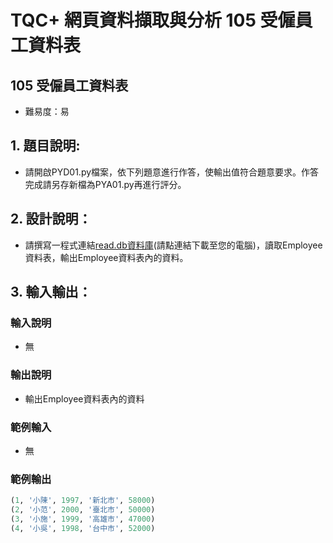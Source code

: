 # TQC+ 網頁資料擷取與分析 105 受僱員工資料表

## 105 受僱員工資料表
- 難易度：易

## 1. 題目說明:
- 請開啟PYD01.py檔案，依下列題意進行作答，使輸出值符合題意要求。作答完成請另存新檔為PYA01.py再進行評分。

## 2. 設計說明：
- 請撰寫一程式連結[read.db資料庫](http://codejudger.com/tqcplus-ans-templates/201/read.db)(請點連結下載至您的電腦)，讀取Employee資料表，輸出Employee資料表內的資料。

## 3. 輸入輸出：
### 輸入說明
- 無

### 輸出說明
- 輸出Employee資料表內的資料

### 範例輸入
- 無

### 範例輸出
```python
(1, '小陳', 1997, '新北市', 58000)
(2, '小范', 2000, '臺北市', 50000)
(3, '小施', 1999, '高雄市', 47000)
(4, '小吳', 1998, '台中市', 52000)
```
